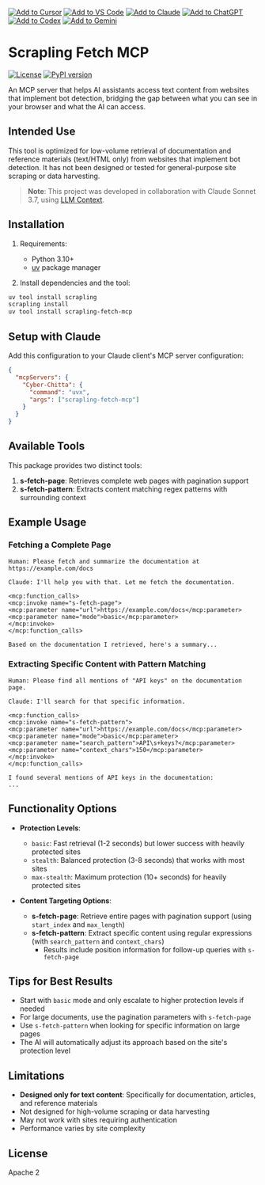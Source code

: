 [![Add to Cursor](https://fastmcp.me/badges/cursor_dark.svg)](https://fastmcp.me/MCP/Details/914/scrapling-fetch)
[![Add to VS Code](https://fastmcp.me/badges/vscode_dark.svg)](https://fastmcp.me/MCP/Details/914/scrapling-fetch)
[![Add to Claude](https://fastmcp.me/badges/claude_dark.svg)](https://fastmcp.me/MCP/Details/914/scrapling-fetch)
[![Add to ChatGPT](https://fastmcp.me/badges/chatgpt_dark.svg)](https://fastmcp.me/MCP/Details/914/scrapling-fetch)
[![Add to Codex](https://fastmcp.me/badges/codex_dark.svg)](https://fastmcp.me/MCP/Details/914/scrapling-fetch)
[![Add to Gemini](https://fastmcp.me/badges/gemini_dark.svg)](https://fastmcp.me/MCP/Details/914/scrapling-fetch)

# Scrapling Fetch MCP

[![License](https://img.shields.io/badge/License-Apache%202.0-blue.svg)](https://opensource.org/licenses/Apache-2.0)
[![PyPI version](https://img.shields.io/pypi/v/scrapling-fetch-mcp.svg)](https://pypi.org/project/scrapling-fetch-mcp/)

An MCP server that helps AI assistants access text content from websites that implement bot detection, bridging the gap between what you can see in your browser and what the AI can access.

## Intended Use

This tool is optimized for low-volume retrieval of documentation and reference materials (text/HTML only) from websites that implement bot detection. It has not been designed or tested for general-purpose site scraping or data harvesting.

> **Note**: This project was developed in collaboration with Claude Sonnet 3.7, using [LLM Context](https://github.com/cyberchitta/llm-context.py).

## Installation

1. Requirements:
   - Python 3.10+
   - [uv](https://github.com/astral-sh/uv) package manager

2. Install dependencies and the tool:
```bash
uv tool install scrapling
scrapling install
uv tool install scrapling-fetch-mcp
```

## Setup with Claude

Add this configuration to your Claude client's MCP server configuration:

```json
{
  "mcpServers": {
    "Cyber-Chitta": {
      "command": "uvx",
      "args": ["scrapling-fetch-mcp"]
    }
  }
}
```

## Available Tools

This package provides two distinct tools:

1. **s-fetch-page**: Retrieves complete web pages with pagination support
2. **s-fetch-pattern**: Extracts content matching regex patterns with surrounding context

## Example Usage

### Fetching a Complete Page

```
Human: Please fetch and summarize the documentation at https://example.com/docs

Claude: I'll help you with that. Let me fetch the documentation.

<mcp:function_calls>
<mcp:invoke name="s-fetch-page">
<mcp:parameter name="url">https://example.com/docs</mcp:parameter>
<mcp:parameter name="mode">basic</mcp:parameter>
</mcp:invoke>
</mcp:function_calls>

Based on the documentation I retrieved, here's a summary...
```

### Extracting Specific Content with Pattern Matching

```
Human: Please find all mentions of "API keys" on the documentation page.

Claude: I'll search for that specific information.

<mcp:function_calls>
<mcp:invoke name="s-fetch-pattern">
<mcp:parameter name="url">https://example.com/docs</mcp:parameter>
<mcp:parameter name="mode">basic</mcp:parameter>
<mcp:parameter name="search_pattern">API\s+keys?</mcp:parameter>
<mcp:parameter name="context_chars">150</mcp:parameter>
</mcp:invoke>
</mcp:function_calls>

I found several mentions of API keys in the documentation:
...
```

## Functionality Options

- **Protection Levels**:
  - `basic`: Fast retrieval (1-2 seconds) but lower success with heavily protected sites
  - `stealth`: Balanced protection (3-8 seconds) that works with most sites
  - `max-stealth`: Maximum protection (10+ seconds) for heavily protected sites

- **Content Targeting Options**:
  - **s-fetch-page**: Retrieve entire pages with pagination support (using `start_index` and `max_length`)
  - **s-fetch-pattern**: Extract specific content using regular expressions (with `search_pattern` and `context_chars`)
    - Results include position information for follow-up queries with `s-fetch-page`

## Tips for Best Results

- Start with `basic` mode and only escalate to higher protection levels if needed
- For large documents, use the pagination parameters with `s-fetch-page`
- Use `s-fetch-pattern` when looking for specific information on large pages
- The AI will automatically adjust its approach based on the site's protection level

## Limitations

- **Designed only for text content**: Specifically for documentation, articles, and reference materials
- Not designed for high-volume scraping or data harvesting
- May not work with sites requiring authentication
- Performance varies by site complexity

## License

Apache 2
